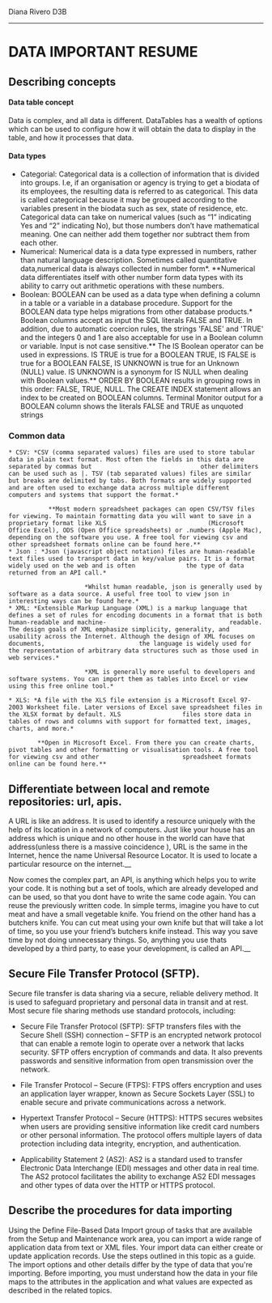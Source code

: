 Diana Rivero
D3B
___ 
# DATA IMPORTANT RESUME

## Describing concepts

#### Data table concept
Data is complex, and all data is different. DataTables has a wealth of options which can be used to configure how it will obtain the data to display in the table, and how it processes that data.

#### Data types
  * Categorial:
		Categorical data is a collection of information that is divided into groups. I.e, if an organisation or agency is trying to get a biodata of its employees, the                     resulting data is referred to as categorical. This data is called categorical because it may be grouped according to the variables present in the biodata                         such as sex, state of residence, etc.
                Categorical data can take on numerical values (such as “1” indicating Yes and “2” indicating No), but those numbers don’t have mathematical meaning. One can                       neither add them together nor subtract them from each other.
   * Numerical: 
		Numerical data is a data type expressed in numbers, rather than natural language description. Sometimes called quantitative data,numerical data is always                          collected in number form*. **Numerical data differentiates itself with other number form data types with its ability to carry out arithmetic operations with                      these numbers.
   * Boolean: 
		BOOLEAN can be used as a data type when defining a column in a table or a variable in a database procedure. Support for the BOOLEAN data type helps migrations                   from other database products.*
		Boolean columns accept as input the SQL literals FALSE and TRUE. In addition, due to automatic coercion rules, the strings 'FALSE' and 'TRUE' and the integers 0                 and 1 are also acceptable for use in a Boolean column or variable. Input is not case sensitive.**
		The IS Boolean operator can be used in expressions. IS TRUE is true for a BOOLEAN TRUE, IS FALSE is true for a BOOLEAN FALSE, IS UNKNOWN is true for an Unknown                   (NULL) value. IS UNKNOWN is a synonym for IS NULL when dealing with Boolean values.**
		ORDER BY BOOLEAN results in grouping rows in this order: FALSE, TRUE, NULL.
		The CREATE INDEX statement allows an index to be created on BOOLEAN columns.
		Terminal Monitor output for a BOOLEAN column shows the literals FALSE and TRUE as unquoted strings
### Common data 
    * CSV: *CSV (comma separated values) files are used to store tabular data in plain text format. Most often the fields in this data are separated by commas but                              other delimiters can be used such as |. TSV (tab separated values) files are similar but breaks are delimited by tabs. Both formats are widely supported                            and are often used to exchange data across multiple different computers and systems that support the format.*

               **Most modern spreadsheet packages can open CSV/TSV files for viewing. To maintain formatting data you will want to save in a proprietary format like XLS                            (Microsoft Office Excel), ODS (Open Office spreadsheets) or .numbers (Apple Mac), depending on the software you use. A free tool for viewing csv and                              other spreadsheet formats online can be found here.**
    * Json : *Json (javascript object notation) files are human-readable text files used to transport data in key/value pairs. It is a format widely used on the web and is often              the type of data returned from an API call.* 

                         *Whilst human readable, json is generally used by software as a data source. A useful free tool to view json in interesting ways can be found here.*
    * XML: *Extensible Markup Language (XML) is a markup language that defines a set of rules for encoding documents in a format that is both human-readable and machine-                                  readable. The design goals of XML emphasize simplicity, generality, and usability across the Internet. Although the design of XML focuses on documents,                          the language is widely used for the representation of arbitrary data structures such as those used in web services.*

                         *XML is generally more useful to developers and software systems. You can import them as tables into Excel or view using this free online tool.*

    * XLS: *A file with the XLS file extension is a Microsoft Excel 97-2003 Worksheet file. Later versions of Excel save spreadsheet files in the XLSX format by default. XLS                 files store data in tables of rows and columns with support for formatted text, images, charts, and more.*

            **Open in Microsoft Excel. From there you can create charts, pivot tables and other formatting or visualisation tools. A free tool for viewing csv and other                       spreadsheet formats online can be found here.**
            
           
## Differentiate between local and remote repositories: url, apis.
A URL is like an address. It is used to identify a resource uniquely with the help of its location in a network of computers. Just like your house has an address which is unique and no other house in the world can have that address(unless there is a massive coincidence ), URL is the same in the Internet, hence the name Universal Resource Locator. It is used to locate a particular resource on the internet.__

Now comes the complex part, an API, is anything which helps you to write your code. It is nothing but a set of tools, which are already developed and can be used, so that you dont have to write the same code again. You can reuse the previously written code. In simple terms, imagine you have to cut meat and have a small vegetable knife. You friend on the other hand has a butchers knife. You can cut meat using your own knife but that will take a lot of time, so you use your friend’s butchers knife instead. This way you save time by not doing unnecessary things. So, anything you use thats developed by a third party, to ease your development, is called an API.__

## Secure File Transfer Protocol (SFTP).
Secure file transfer is data sharing via a secure, reliable delivery method. It is used to safeguard proprietary and personal data in transit and at rest. Most secure file sharing methods use standard protocols, including:

* Secure File Transfer Protocol (SFTP): SFTP transfers files with the Secure Shell (SSH) connection – SFTP is an encrypted network protocol that can enable a remote login to operate over a network that lacks security. SFTP offers encryption of commands and data. It also prevents passwords and sensitive information from open transmission over the network.

* File Transfer Protocol – Secure (FTPS): FTPS offers encryption and uses an application layer wrapper, known as Secure Sockets Layer (SSL) to enable secure and private communications across a network.

* Hypertext Transfer Protocol – Secure (HTTPS): HTTPS secures websites when users are providing sensitive information like credit card numbers or other personal information. The protocol offers multiple layers of data protection including data integrity, encryption, and authentication.

* Applicability Statement 2 (AS2): AS2 is a standard used to transfer Electronic Data Interchange (EDI) messages and other data in real time. The AS2 protocol facilitates the ability to exchange AS2 EDI messages and other types of data over the HTTP or HTTPS protocol.
## Describe the procedures for data importing
Using the Define File-Based Data Import group of tasks that are available from the Setup and Maintenance work area, you can import a wide range of application data from text or XML files. Your import data can either create or update application records. Use the steps outlined in this topic as a guide. The import options and other details differ by the type of data that you're importing. Before importing, you must understand how the data in your file maps to the attributes in the application and what values are expected as described in the related topics.
